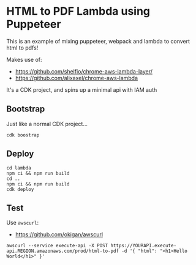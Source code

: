 # HTML to PDF Lambda using Puppeteer

This is an example of mixing puppeteer, webpack and lambda to convert html to pdfs!

Makes use of:
- https://github.com/shelfio/chrome-aws-lambda-layer/
- https://github.com/alixaxel/chrome-aws-lambda

It's a CDK project, and spins up a minimal api with IAM auth

## Bootstrap

Just like a normal CDK project...

`cdk boostrap`

## Deploy

```
cd lambda
npm ci && npm run build
cd ..
npm ci && npm run build
cdk deploy
```

## Test

Use `awscurl`:
- https://github.com/okigan/awscurl

```
awscurl --service execute-api -X POST https://YOURAPI.execute-api.REGION.amazonaws.com/prod/html-to-pdf -d '{ "html": "<h1>Hello World</h1>" }'
```
